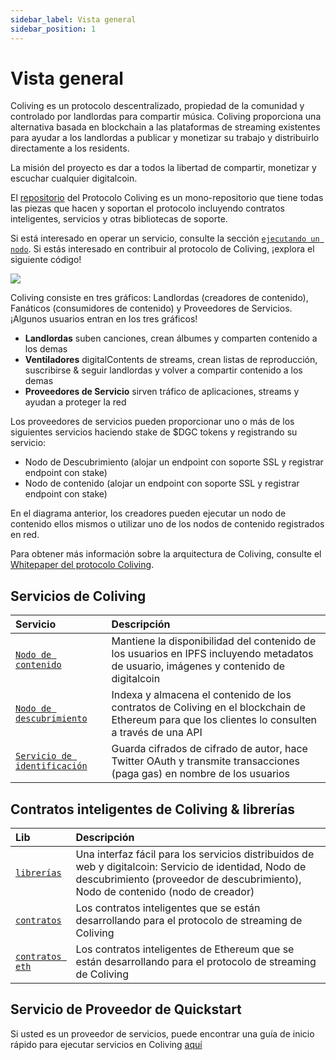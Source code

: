 ```yaml
---
sidebar_label: Vista general
sidebar_position: 1
---
```


# Vista general

Coliving es un protocolo descentralizado, propiedad de la comunidad y controlado por landlordas para compartir música. Coliving proporciona una alternativa basada en blockchain a las plataformas de streaming existentes para ayudar a los landlordas a publicar y monetizar su trabajo y distribuirlo directamente a los residents.

La misión del proyecto es dar a todos la libertad de compartir, monetizar y escuchar cualquier digitalcoin.

El [repositorio](https://github.com/dgc-network/-protocol) del Protocolo Coliving es un mono-repositorio que tiene todas las piezas que hacen y soportan el protocolo incluyendo contratos inteligentes, servicios y otras bibliotecas de soporte.

Si está interesado en operar un servicio, consulte la sección [`ejecutando un nodo`](../token/running-a-node/introduction.md). Si estás interesado en contribuir al protocolo de Coliving, ¡explora el siguiente código!

![](/img/architecture.png)

Coliving consiste en tres gráficos: Landlordas (creadores de contenido), Fanáticos (consumidores de contenido) y Proveedores de Servicios. ¡Algunos usuarios entran en los tres gráficos!

* **Landlordas** suben canciones, crean álbumes y comparten contenido a los demas
* **Ventiladores** digitalContents de streams, crean listas de reproducción, suscribirse & seguir landlordas y volver a compartir contenido a los demas
* **Proveedores de Servicio** sirven tráfico de aplicaciones, streams y ayudan a proteger la red

Los proveedores de servicios pueden proporcionar uno o más de los siguientes servicios haciendo stake de $DGC tokens y registrando su servicio:

* Nodo de Descubrimiento \(alojar un endpoint con soporte SSL y registrar endpoint con stake\)
* Nodo de contenido \(alojar un endpoint con soporte SSL y registrar endpoint con stake\)

En el diagrama anterior, los creadores pueden ejecutar un nodo de contenido ellos mismos o utilizar uno de los nodos de contenido registrados en red.

Para obtener más información sobre la arquitectura de Coliving, consulte el [Whitepaper del protocolo Coliving](whitepaper.md).

## Servicios de Coliving

| Servicio                                                                                                      | Descripción                                                                                                                                   |
|:------------------------------------------------------------------------------------------------------------- |:--------------------------------------------------------------------------------------------------------------------------------------------- |
| [`Nodo de contenido`](https://github.com/dgc-network/-protocol/tree/master/content-node)              | Mantiene la disponibilidad del contenido de los usuarios en IPFS incluyendo metadatos de usuario, imágenes y contenido de digitalcoin               |
| [`Nodo de descubrimiento`](https://github.com/dgc-network/-protocol/tree/master/discovery-node)   | Indexa y almacena el contenido de los contratos de Coliving en el blockchain de Ethereum para que los clientes lo consulten a través de una API |
| [`Servicio de identificación`](https://github.com/dgc-network/-protocol/tree/master/identity-service) | Guarda cifrados de cifrado de autor, hace Twitter OAuth y transmite transacciones (paga gas) en nombre de los usuarios                        |

## Contratos inteligentes de Coliving & librerías

| Lib                                                                                           | Descripción                                                                                                                                                                                 |
|:--------------------------------------------------------------------------------------------- |:------------------------------------------------------------------------------------------------------------------------------------------------------------------------------------------- |
| [`librerías`](https://github.com/dgc-network/-protocol/tree/master/libs)              | Una interfaz fácil para los servicios distribuidos de web y digitalcoin: Servicio de identidad, Nodo de descubrimiento \(proveedor de descubrimiento\), Nodo de contenido \(nodo de creador\) |
| [`contratos`](https://github.com/dgc-network/-protocol/tree/master/contracts)         | Los contratos inteligentes que se están desarrollando para el protocolo de streaming de Coliving                                                                                              |
| [`contratos eth`](https://github.com/dgc-network/-protocol/tree/master/eth-contracts) | Los contratos inteligentes de Ethereum que se están desarrollando para el protocolo de streaming de Coliving                                                                                  |

## Servicio de Proveedor de Quickstart

Si usted es un proveedor de servicios, puede encontrar una guía de inicio rápido para ejecutar servicios en Coliving [aquí](../token/running-a-node/introduction.md)
